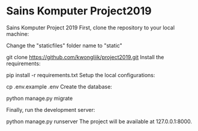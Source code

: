 # Sains Komputer Project2019
Sains Komputer Project 2019
First, clone the repository to your local machine:

Change the "staticfiles" folder name to "static"

git clone https://github.com/kwongliik/project2019.git
Install the requirements:

pip install -r requirements.txt
Setup the local configurations:

cp .env.example .env
Create the database:

python manage.py migrate

Finally, run the development server:

python manage.py runserver
The project will be available at 127.0.0.1:8000.
